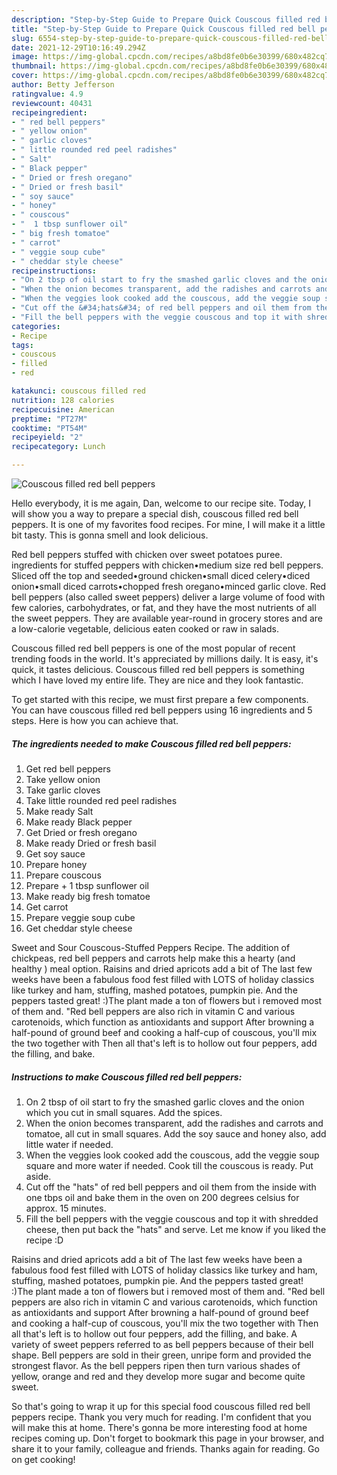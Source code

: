 ```yaml
---
description: "Step-by-Step Guide to Prepare Quick Couscous filled red bell peppers"
title: "Step-by-Step Guide to Prepare Quick Couscous filled red bell peppers"
slug: 6554-step-by-step-guide-to-prepare-quick-couscous-filled-red-bell-peppers
date: 2021-12-29T10:16:49.294Z
image: https://img-global.cpcdn.com/recipes/a8bd8fe0b6e30399/680x482cq70/couscous-filled-red-bell-peppers-recipe-main-photo.jpg
thumbnail: https://img-global.cpcdn.com/recipes/a8bd8fe0b6e30399/680x482cq70/couscous-filled-red-bell-peppers-recipe-main-photo.jpg
cover: https://img-global.cpcdn.com/recipes/a8bd8fe0b6e30399/680x482cq70/couscous-filled-red-bell-peppers-recipe-main-photo.jpg
author: Betty Jefferson
ratingvalue: 4.9
reviewcount: 40431
recipeingredient:
- " red bell peppers"
- " yellow onion"
- " garlic cloves"
- " little rounded red peel radishes"
- " Salt"
- " Black pepper"
- " Dried or fresh oregano"
- " Dried or fresh basil"
- " soy sauce"
- " honey"
- " couscous"
- "  1 tbsp sunflower oil"
- " big fresh tomatoe"
- " carrot"
- " veggie soup cube"
- " cheddar style cheese"
recipeinstructions:
- "On 2 tbsp of oil start to fry the smashed garlic cloves and the onion which you cut in small squares. Add the spices."
- "When the onion becomes transparent, add the radishes and carrots and tomatoe, all cut in small squares. Add the soy sauce and honey also, add little water if needed."
- "When the veggies look cooked add the couscous, add the veggie soup square and more water if needed. Cook till the couscous is ready. Put aside."
- "Cut off the &#34;hats&#34; of red bell peppers and oil them from the inside with one tbps oil and bake them in the oven on 200 degrees celsius for approx. 15 minutes."
- "Fill the bell peppers with the veggie couscous and top it with shredded cheese, then put back the &#34;hats&#34; and serve. Let me know if you liked the recipe :D"
categories:
- Recipe
tags:
- couscous
- filled
- red

katakunci: couscous filled red 
nutrition: 128 calories
recipecuisine: American
preptime: "PT27M"
cooktime: "PT54M"
recipeyield: "2"
recipecategory: Lunch

---
```



![Couscous filled red bell peppers](https://img-global.cpcdn.com/recipes/a8bd8fe0b6e30399/680x482cq70/couscous-filled-red-bell-peppers-recipe-main-photo.jpg)

Hello everybody, it is me again, Dan, welcome to our recipe site. Today, I will show you a way to prepare a special dish, couscous filled red bell peppers. It is one of my favorites food recipes. For mine, I will make it a little bit tasty. This is gonna smell and look delicious.

Red bell peppers stuffed with chicken over sweet potatoes puree. ingredients for stuffed peppers with chicken•medium size red bell peppers. Sliced off the top and seeded•ground chicken•small diced celery•diced onion•small diced carrots•chopped fresh oregano•minced garlic clove. Red bell peppers (also called sweet peppers) deliver a large volume of food with few calories, carbohydrates, or fat, and they have the most nutrients of all the sweet peppers. They are available year-round in grocery stores and are a low-calorie vegetable, delicious eaten cooked or raw in salads.

Couscous filled red bell peppers is one of the most popular of recent trending foods in the world. It's appreciated by millions daily. It is easy, it's quick, it tastes delicious. Couscous filled red bell peppers is something which I have loved my entire life. They are nice and they look fantastic.


To get started with this recipe, we must first prepare a few components. You can have couscous filled red bell peppers using 16 ingredients and 5 steps. Here is how you can achieve that.

<!--inarticleads1-->

##### The ingredients needed to make Couscous filled red bell peppers:

1. Get  red bell peppers
1. Take  yellow onion
1. Take  garlic cloves
1. Take  little rounded red peel radishes
1. Make ready  Salt
1. Make ready  Black pepper
1. Get  Dried or fresh oregano
1. Make ready  Dried or fresh basil
1. Get  soy sauce
1. Prepare  honey
1. Prepare  couscous
1. Prepare  + 1 tbsp sunflower oil
1. Make ready  big fresh tomatoe
1. Get  carrot
1. Prepare  veggie soup cube
1. Get  cheddar style cheese


Sweet and Sour Couscous-Stuffed Peppers Recipe. The addition of chickpeas, red bell peppers and carrots help make this a hearty (and healthy ) meal option. Raisins and dried apricots add a bit of The last few weeks have been a fabulous food fest filled with LOTS of holiday classics like turkey and ham, stuffing, mashed potatoes, pumpkin pie. And the peppers tasted great! :)The plant made a ton of flowers but i removed most of them and. &#34;Red bell peppers are also rich in vitamin C and various carotenoids, which function as antioxidants and support After browning a half-pound of ground beef and cooking a half-cup of couscous, you&#39;ll mix the two together with Then all that&#39;s left is to hollow out four peppers, add the filling, and bake. 

<!--inarticleads2-->

##### Instructions to make Couscous filled red bell peppers:

1. On 2 tbsp of oil start to fry the smashed garlic cloves and the onion which you cut in small squares. Add the spices.
1. When the onion becomes transparent, add the radishes and carrots and tomatoe, all cut in small squares. Add the soy sauce and honey also, add little water if needed.
1. When the veggies look cooked add the couscous, add the veggie soup square and more water if needed. Cook till the couscous is ready. Put aside.
1. Cut off the &#34;hats&#34; of red bell peppers and oil them from the inside with one tbps oil and bake them in the oven on 200 degrees celsius for approx. 15 minutes.
1. Fill the bell peppers with the veggie couscous and top it with shredded cheese, then put back the &#34;hats&#34; and serve. Let me know if you liked the recipe :D


Raisins and dried apricots add a bit of The last few weeks have been a fabulous food fest filled with LOTS of holiday classics like turkey and ham, stuffing, mashed potatoes, pumpkin pie. And the peppers tasted great! :)The plant made a ton of flowers but i removed most of them and. &#34;Red bell peppers are also rich in vitamin C and various carotenoids, which function as antioxidants and support After browning a half-pound of ground beef and cooking a half-cup of couscous, you&#39;ll mix the two together with Then all that&#39;s left is to hollow out four peppers, add the filling, and bake. A variety of sweet peppers referred to as bell peppers because of their bell shape. Bell peppers are sold in their green, unripe form and provided the strongest flavor. As the bell peppers ripen then turn various shades of yellow, orange and red and they develop more sugar and become quite sweet. 

So that's going to wrap it up for this special food couscous filled red bell peppers recipe. Thank you very much for reading. I'm confident that you will make this at home. There's gonna be more interesting food at home recipes coming up. Don't forget to bookmark this page in your browser, and share it to your family, colleague and friends. Thanks again for reading. Go on get cooking!
